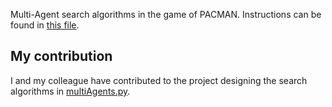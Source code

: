 Multi-Agent search algorithms in the game of PACMAN. Instructions can be found in [this file](AI_Project2_Instructions.pdf).

## My contribution

I and my colleague have contributed to the project designing the search algorithms in [multiAgents.py](multiAgents.py).
